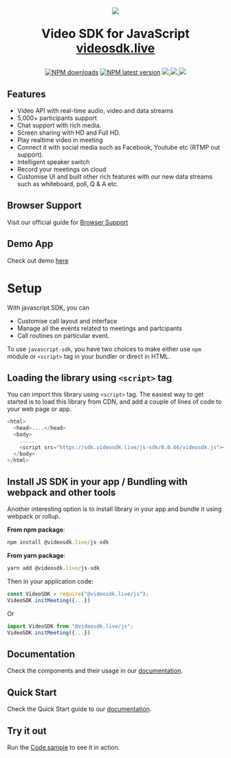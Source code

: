<h1 align="center">
  <img src="https://static.videosdk.live/videosdk_logo_website_black.png"/><br/>
<p align="center">
  Video SDK for JavaScript<br/>
  <a href="https://videosdk.live/">videosdk.live</a>
</p>
</h1>

<p align="center">
  <a href="https://www.npmjs.com/package/@videosdk.live/js-sdk"><img src="https://img.shields.io/npm/dw/@videosdk.live/js-sdk.svg?style=for-the-badge" alt="NPM downloads"></a>
  <a href="https://www.npmjs.com/package/@videosdk.live/js-sdk"><img src="https://img.shields.io/npm/v/@videosdk.live/js-sdk/latest.svg?style=for-the-badge" alt="NPM latest version"></a>
   <a href="https://discord.gg/kgAvyxtTxv">
<img src="https://img.shields.io/discord/734858252939952248?logo=discord&style=for-the-badge" />
</a>
<a href="https://twitter.com/intent/follow?original_referer=https%3A%2F%2Fpublish.twitter.com%2F&ref_src=twsrc%5Etfw%7Ctwcamp%5Ebuttonembed%7Ctwterm%5Efollow%7Ctwgr%5Evideo_sdk&screen_name=video_sdk">
<img src="https://img.shields.io/twitter/follow/video_sdk?label=Twitter&logo=twitter&style=for-the-badge" />
</a>
<a href="http://youtube.com/videosdk?sub_confirmation=1">
<img src="https://img.shields.io/youtube/channel/subscribers/UCuY7JzXnpp874oa7uQbUwsA?logo=Youtube&style=for-the-badge" />
</a>
</p>

## Features

- Video API with real-time audio, video and data streams
- 5,000+ participants support
- Chat support with rich media.
- Screen sharing with HD and Full HD.
- Play realtime video in meeting
- Connect it with social media such as Facebook, Youtube etc (RTMP out support).
- Intelligent speaker switch
- Record your meetings on cloud
- Customise UI and built other rich features with our new data streams such as whiteboard, poll, Q & A etc.

## Browser Support

Visit our official guide for [Browser Support](https://docs.videosdk.live/docs/realtime-communication/see-also/device-browser-support)

## Demo App

Check out demo [here](https://demo.videosdk.live/)

# Setup

With javascript SDK, you can

- Customise call layout and interface
- Manage all the events related to meetings and partcipants
- Call routines on particular event.

To use `javascript-sdk`, you have two choices to make either use `npm` module or `<script>` tag in your bundler or direct in HTML.

## Loading the library using `<script>` tag

You can import this library using `<script>` tag. The easiest way to get started is to load this library from CDN, and add a couple of lines of code to your web page or app.

```js {5} title="Load JS SDK in your app"
<html>
  <head>....</head>
  <body>
    .....
    <script src="https://sdk.videosdk.live/js-sdk/0.0.66/videosdk.js"></script>
  </body>
</html>
```

## Install JS SDK in your app / Bundling with webpack and other tools

Another interesting option is to install library in your app and bundle it using webpack or rollup.

**From npm package**:

```js
npm install @videosdk.live/js-sdk
```

**From yarn package**:

```js
yarn add @videosdk.live/js-sdk
```

Then in your application code:

```js title="Webpack/node-style require"
const VideoSDK = require("@videosdk.live/js");
VideoSDK.initMeeting({...})
```

Or

```js title="ES6 import"
import VideoSDK from "@videosdk.live/js";
VideoSDK.initMeeting({...})
```

## Documentation

Check the components and their usage in our [documentation](https://docs.videosdk.live/javascript/guide/video-and-audio-calling-api-sdk/javascript-sdk).

## Quick Start

Check the Quick Start guide to our [documentation](https://docs.videosdk.live/javascript/guide/video-and-audio-calling-api-sdk/quick-start).

## Try it out

Run the [Code sample](https://github.com/videosdk-live/videosdk-rtc-javascript-sdk-example) to see it in action.

